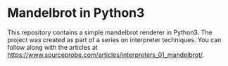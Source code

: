 # Mandelbrot in Python3

This repository contains a simple mandelbrot renderer in Python3. The project
was created as part of a series on interpreter techniques. You can follow
along with the articles at https://www.sourceprobe.com/articles/interpreters_01_mandelbrot/.
